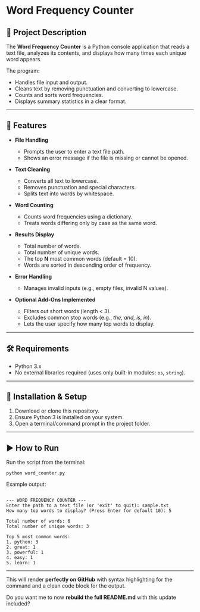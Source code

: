 # Word Frequency Counter

## 📌 Project Description
The **Word Frequency Counter** is a Python console application that reads a text file, analyzes its contents, and displays how many times each unique word appears.  

The program:
- Handles file input and output.
- Cleans text by removing punctuation and converting to lowercase.
- Counts and sorts word frequencies.
- Displays summary statistics in a clear format.

---

## 🚀 Features
- **File Handling**
  - Prompts the user to enter a text file path.
  - Shows an error message if the file is missing or cannot be opened.

- **Text Cleaning**
  - Converts all text to lowercase.
  - Removes punctuation and special characters.
  - Splits text into words by whitespace.

- **Word Counting**
  - Counts word frequencies using a dictionary.
  - Treats words differing only by case as the same word.

- **Results Display**
  - Total number of words.
  - Total number of unique words.
  - The top **N** most common words (default = 10).
  - Words are sorted in descending order of frequency.

- **Error Handling**
  - Manages invalid inputs (e.g., empty files, invalid N values).

- **Optional Add-Ons Implemented**
  - Filters out short words (length < 3).
  - Excludes common stop words (e.g., *the, and, is, in*).
  - Lets the user specify how many top words to display.

---

## 🛠 Requirements
- Python 3.x  
- No external libraries required (uses only built-in modules: `os`, `string`).

---

## 📂 Installation & Setup
1. Download or clone this repository.
2. Ensure Python 3 is installed on your system.
3. Open a terminal/command prompt in the project folder.

---

## ▶️ How to Run
Run the script from the terminal:
```
python word_counter.py

```
Example output:
```

--- WORD FREQUENCY COUNTER ---
Enter the path to a text file (or 'exit' to quit): sample.txt
How many top words to display? (Press Enter for default 10): 5

Total number of words: 6
Total number of unique words: 3

Top 5 most common words:
1. python: 3
2. great: 1
3. powerful: 1
4. easy: 1
5. learn: 1

```

---

This will render **perfectly on GitHub** with syntax highlighting for the command and a clean code block for the output.  

Do you want me to now **rebuild the full README.md** with this update included?

